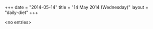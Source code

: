 +++
date = "2014-05-14"
title = "14 May 2014 (Wednesday)"
layout = "daily-diet"
+++


\<no entries\>

